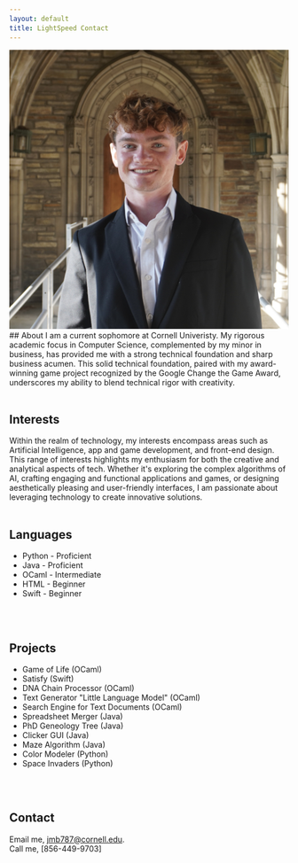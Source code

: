 ```yaml
---
layout: default
title: LightSpeed Contact
---
```


<img src="assets/images/fav2.jpg" alt="Jake Berko" class="headshot">
## About
I am a current sophomore at Cornell Univeristy. My rigorous academic focus in Computer Science, complemented by my minor in business, has provided me with a strong technical foundation and sharp business acumen. This solid technical foundation, paired with my award-winning game project recognized by the Google Change the Game Award, underscores my ability to blend technical rigor with creativity.
<br>
<br>

## Interests
Within the realm of technology, my interests encompass areas such as Artificial Intelligence, app and game development, and front-end design. This range of interests highlights my enthusiasm for both the creative and analytical aspects of tech. Whether it's exploring the complex algorithms of AI, crafting engaging and functional applications and games, or designing aesthetically pleasing and user-friendly interfaces, I am passionate about leveraging technology to create innovative solutions.
<br>
<br>

## Languages
- Python - Proficient
- Java - Proficient
- OCaml - Intermediate
- HTML - Beginner
- Swift - Beginner
<br>
<br>

## Projects
- Game of Life (OCaml)
- Satisfy (Swift)
- DNA Chain Processor (OCaml)
- Text Generator "Little Language Model" (OCaml)
- Search Engine for Text Documents (OCaml)
- Spreadsheet Merger (Java)
- PhD Geneology Tree (Java)
- Clicker GUI (Java)
- Maze Algorithm (Java)
- Color Modeler (Python)
- Space Invaders (Python)
<br>
<br>

## Contact
Email me, [jmb787@cornell.edu](mailto:jmb787@cornell.edu).
<br>
Call me, [856-449-9703]
